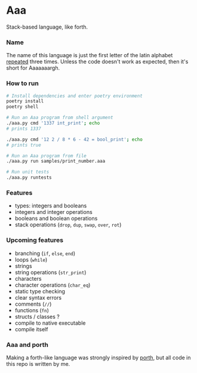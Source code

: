 # Aaa
Stack-based language, like forth.

### Name
The name of this language is just the first letter of the latin alphabet [repeated](https://en.uncyclopedia.co/wiki/AAAAAAAAA!) three times. Unless the code doesn't work as expected, then it's short for Aaaaaaargh.

### How to run
```sh
# Install dependencies and enter poetry environment
poetry install
poetry shell

# Run an Aaa program from shell argument
./aaa.py cmd '1337 int_print'; echo
# prints 1337

./aaa.py cmd '12 2 / 8 * 6 - 42 = bool_print'; echo
# prints true

# Run an Aaa program from file
./aaa.py run samples/print_number.aaa

# Run unit tests
./aaa.py runtests
```

### Features
- types: integers and booleans
- integers and integer operations
- booleans and boolean operations
- stack operations (`drop`, `dup`, `swap`, `over`, `rot`)

### Upcoming features
- branching (`if`, `else`, `end`)
- loops (`while`)
- strings
- string operations (`str_print`)
- characters
- character operations (`char_eq`)
- static type checking
- clear syntax errors
- comments (`//`)
- functions (`fn`)
- structs / classes ?
- compile to native executable
- compile itself

### Aaa and porth
Making a forth-like language was strongly inspired by [porth](https://gitlab.com/tsoding/porth), but all code in this repo is written by me.

